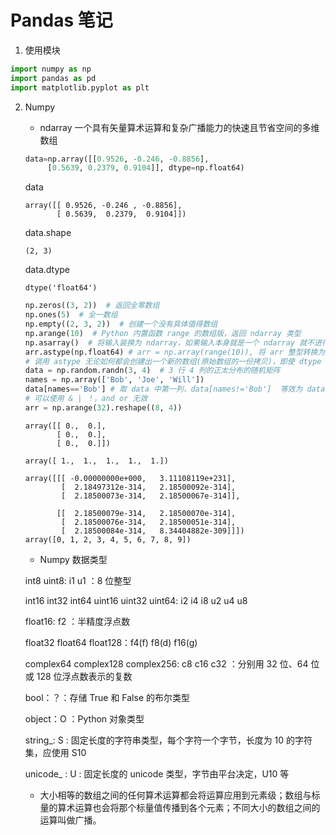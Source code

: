 # Pandas 笔记

1. 使用模块

```python
import numpy as np
import pandas as pd
import matplotlib.pyplot as plt
```

2. Numpy

   * ndarray 一个具有矢量算术运算和复杂广播能力的快速且节省空间的多维数组

   ```python
   data=np.array([[0.9526, -0.246, -0.8856],
        [0.5639, 0.2379, 0.9104]], dtype=np.float64)
   ```

   data

   ```
   array([[ 0.9526, -0.246 , -0.8856],
          [ 0.5639,  0.2379,  0.9104]])
   ```

   data.shape

   ```
   (2, 3)
   ```

   data.dtype

   ```
   dtype('float64')
   ```

   ```python
   np.zeros((3, 2))  # 返回全零数组
   np.ones(5)  # 全一数组
   np.empty((2, 3, 2))  # 创建一个没有具体值得数组
   np.arange(10)  # Python 内置函数 range 的数组版，返回 ndarray 类型
   np.asarray()  # 将输入装换为 ndarray，如果输入本身就是一个 ndarray 就不进行复制
   arr.astype(np.float64) # arr = np.array(range(10)), 将 arr 整型转换为浮点型；
   # 调用 astype 无论如何都会创建出一个新的数组(原始数组的一份拷贝)，即使 dtype 跟老数组移植
   data = np.random.randn(3, 4)  # 3 行 4 列的正太分布的随机矩阵
   names = np.array(['Bob', 'Joe', 'Will'])
   data[names=='Bob'] # 取 data 中第一列，data[names!='Bob']  等效为 data[-(names=='Bob')]，
   # 可以使用 & | ！，and or 无效
   arr = np.arange(32).reshape((8, 4))
   ```

   ```
   array([[ 0.,  0.],
          [ 0.,  0.],
          [ 0.,  0.]])

   array([ 1.,  1.,  1.,  1.,  1.])

   array([[[ -0.00000000e+000,   3.11108119e+231],
           [  2.18497312e-314,   2.18500092e-314],
           [  2.18500073e-314,   2.18500067e-314]],

          [[  2.18500079e-314,   2.18500070e-314],
           [  2.18500076e-314,   2.18500051e-314],
           [  2.18500084e-314,   8.34404882e-309]]])
   array([0, 1, 2, 3, 4, 5, 6, 7, 8, 9])
   ```

   * Numpy 数据类型

   int8 uint8: i1 u1 ：8 位整型

   int16 int32 int64  uint16 uint32 uint64: i2 i4 i8  u2 u4 u8

   float16: f2 ：半精度浮点数

   float32  float64 float128：f4(f) f8(d) f16(g)

   complex64 complex128 complex256: c8 c16 c32 ：分别用 32 位、64 位或 128 位浮点数表示的复数

   bool：？：存储 True 和 False 的布尔类型

   object：O ：Python 对象类型

   string_:  S : 固定长度的字符串类型，每个字符一个字节，长度为 10 的字符集，应使用 S10

   unicode_ : U : 固定长度的 unicode 类型，字节由平台决定，U10 等

   * 大小相等的数组之间的任何算术运算都会将运算应用到元素级；数组与标量的算术运算也会将那个标量值传播到各个元素；不同大小的数组之间的运算叫做广播。

   ​